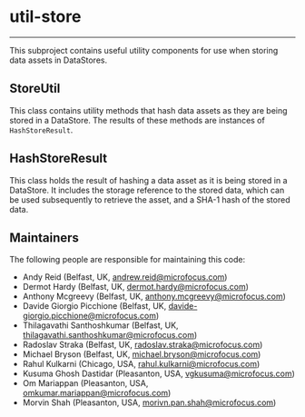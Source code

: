# util-store

---

 This subproject contains useful utility components for use when storing data
 assets in DataStores.


## StoreUtil

 This class contains utility methods that hash data assets as they are being
 stored in a DataStore. The results of these methods are instances of `HashStoreResult`.
 
 
## HashStoreResult

 This class holds the result of hashing a data asset as it is being stored
 in a DataStore. It includes the storage reference to the stored data, which
 can be used subsequently to retrieve the asset, and a SHA-1 hash of the stored data.

## Maintainers

The following people are responsible for maintaining this code:

- Andy Reid (Belfast, UK, andrew.reid@microfocus.com)
- Dermot Hardy (Belfast, UK, dermot.hardy@microfocus.com)
- Anthony Mcgreevy (Belfast, UK, anthony.mcgreevy@microfocus.com)
- Davide Giorgio Picchione (Belfast, UK, davide-giorgio.picchione@microfocus.com)
- Thilagavathi Santhoshkumar (Belfast, UK, thilagavathi.santhoshkumar@microfocus.com)
- Radoslav Straka (Belfast, UK, radoslav.straka@microfocus.com)
- Michael Bryson (Belfast, UK, michael.bryson@microfocus.com)
- Rahul Kulkarni (Chicago, USA, rahul.kulkarni@microfocus.com)
- Kusuma Ghosh Dastidar (Pleasanton, USA, vgkusuma@microfocus.com)
- Om Mariappan (Pleasanton, USA, omkumar.mariappan@microfocus.com)
- Morvin Shah (Pleasanton, USA, morivn.pan.shah@microfocus.com)
